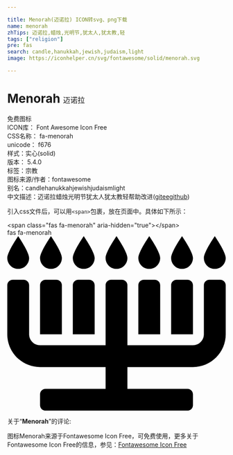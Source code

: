 ```yaml
---

title: Menorah(迈诺拉) ICON转svg、png下载
name: menorah
zhTips: 迈诺拉,蜡烛,光明节,犹太人,犹太教,轻
tags: ["religion"]
pre: fas
search: candle,hanukkah,jewish,judaism,light
image: https://iconhelper.cn/svg/fontawesome/solid/menorah.svg

---
```


# Menorah  <small style="font-size: 60%;font-weight: 100">迈诺拉</small>


<div class="detail-page">
<p>
<span><span class="badge-success badge">免费图标</span> </span>
<br/>
<span>
ICON库：
<span class="badge-secondary badge">Font Awesome Icon Free</span> 
</span>
<br/>
<span>
CSS名称：
<span class="badge-secondary badge">fa-menorah</span> 
</span>
<br/>
<span>
unicode：
<span class="badge-secondary badge">f676</span> 
<copy-btn content='f676' btn-title=""></copy-btn>
<copy-btn :content='String.fromCodePoint(parseInt("f676", 16))' btn-title="复制U"></copy-btn>
</span><br/><span>样式：<span class="badge-light badge">实心(solid)</span></span>
<br/>
<span>
版本：
<span class="badge-secondary badge">5.4.0</span> 
</span><br/><span>标签：<span class="badge-light badge"><router-link to="/tags/religion.html">宗教</router-link></span></span>
<br/>
<span>图标来源/作者：<span class="badge-light badge">fontawesome</span></span> 
<br/>
<span>别名：<span class="badge-light badge">candle</span><span class="badge-light badge">hanukkah</span><span class="badge-light badge">jewish</span><span class="badge-light badge">judaism</span><span class="badge-light badge">light</span></span><br/><span class="zh-detail">中文描述：<span class="badge-primary badge">迈诺拉</span><span class="badge-primary badge">蜡烛</span><span class="badge-primary badge">光明节</span><span class="badge-primary badge">犹太人</span><span class="badge-primary badge">犹太教</span><span class="badge-primary badge">轻</span><span class="help-link"><span>帮助改进</span>(<a href="https://gitee.com/liuwave/icon-helper/edit/master/json/fontawesome/solid/menorah.json" target="_blank" rel="noopener noreferrer">gitee</a><a href="https://github.com/liuwave/icon-helper/edit/master/json/fontawesome/solid/menorah.json" target="_blank" rel="noopener noreferrer">github</a></span>)</span><br/>
</p>
</div>
<div class="alert alert-dark">
  <i class="fas fa-menorah fa-xs"></i>
  <i class="fas fa-menorah fa-sm"></i>
  <i class="fas fa-menorah fa-lg"></i>
  <i class="fas fa-menorah fa-2x"></i>
  <i class="fas fa-menorah fa-3x"></i>
  <i class="fas fa-menorah fa-5x"></i>
  <i class="fas fa-menorah fa-7x"></i>
</div>
<div>
  <p>引入css文件后，可以用<code>&lt;span&gt;</code>包裹，放在页面中。具体如下所示：    
  </p>
  <div class="alert alert-primary" style="font-size: 14px">
    &lt;span class="fas fa-menorah" aria-hidden="true"&gt;&lt;/span&gt;
    <copy-btn content='<span class="fas fa-menorah" aria-hidden="true"></span>'></copy-btn>
  </div>
  <div class="alert alert-secondary">
    <i class="fas fa-menorah"
    style="font-size: 24px"
    aria-hidden="true"></i> fas fa-menorah
    <copy-btn content="fas fa-menorah" btn-title="复制图标名称"></copy-btn>
  </div>
</div>
<div id="svg" class="svg-wrap">
<svg xmlns="http://www.w3.org/2000/svg" viewBox="0 0 640 512"><path d="M144 128h-32c-8.84 0-16 7.16-16 16v144h64V144c0-8.84-7.16-16-16-16zm96 0h-32c-8.84 0-16 7.16-16 16v144h64V144c0-8.84-7.16-16-16-16zm192 0h-32c-8.84 0-16 7.16-16 16v144h64V144c0-8.84-7.16-16-16-16zm96 0h-32c-8.84 0-16 7.16-16 16v144h64V144c0-8.84-7.16-16-16-16zm80-32c17.67 0 32-14.33 32-32S608 0 608 0s-32 46.33-32 64 14.33 32 32 32zm-96 0c17.67 0 32-14.33 32-32S512 0 512 0s-32 46.33-32 64 14.33 32 32 32zm-96 0c17.67 0 32-14.33 32-32S416 0 416 0s-32 46.33-32 64 14.33 32 32 32zm-96 0c17.67 0 32-14.33 32-32S320 0 320 0s-32 46.33-32 64 14.33 32 32 32zm-96 0c17.67 0 32-14.33 32-32S224 0 224 0s-32 46.33-32 64 14.33 32 32 32zm-96 0c17.67 0 32-14.33 32-32S128 0 128 0 96 46.33 96 64s14.33 32 32 32zm-96 0c17.67 0 32-14.33 32-32S32 0 32 0 0 46.33 0 64s14.33 32 32 32zm544 192c0 17.67-14.33 32-32 32H352V144c0-8.84-7.16-16-16-16h-32c-8.84 0-16 7.16-16 16v176H96c-17.67 0-32-14.33-32-32V144c0-8.84-7.16-16-16-16H16c-8.84 0-16 7.16-16 16v144c0 53.02 42.98 96 96 96h192v64H112c-8.84 0-16 7.16-16 16v32c0 8.84 7.16 16 16 16h416c8.84 0 16-7.16 16-16v-32c0-8.84-7.16-16-16-16H352v-64h192c53.02 0 96-42.98 96-96V144c0-8.84-7.16-16-16-16h-32c-8.84 0-16 7.16-16 16v144z"/></svg>
</div>
<detail full-name='fa-menorah'></detail>
<div class="icon-detail__container">
<p>关于“<b>Menorah</b>”的评论:</p>
</div>
<Vssue title="关于“Menorah”的评论" />    
<div><p>图标Menorah来源于Fontawesome Icon Free，可免费使用，更多关于  Fontawesome Icon Free的信息，参见：<a target="_blank" href="https://iconhelper.cn/fontawesome.html">Fontawesome Icon Free</a>
</p></div>
